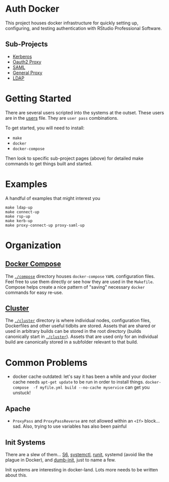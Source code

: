 # Auth Docker

This project houses docker infrastructure for quickly setting up, configuring, and testing authentication with RStudio Professional Software.

## Sub-Projects

- [Kerberos](./kerberos.md)
- [Oauth2 Proxy](./oauth2.md)
- [SAML](./saml.md)
- [General Proxy](./proxy.md)
- [LDAP](./ldap.md)

# Getting Started

There are several users scripted into the systems at the outset.  These users
are in the [users](./cluster/users) file. They are `user pass` combinations.

To get started, you will need to install:
 - `make`
 - `docker`
 - `docker-compose`

Then look to specific sub-project pages (above) for detailed make commands to get things built and started.

# Examples

A handful of examples that might interest you
```
make ldap-up
make connect-up
make rsp-up
make kerb-up
make proxy-connect-up proxy-saml-up
```

# Organization

## [Docker Compose](./compose)

The [`./compose`](./compose) directory houses `docker-compose` `YAML`
configuration files. Feel free to use them directly or see how they are used in
the `Makefile`. Compose helps create a nice pattern of "saving" necessary
`docker` commands for easy re-use.

## [Cluster](./cluster)

The [`./cluster`](./cluster) directory is where individual nodes, configuration
files, Dockerfiles and other useful tidbits are stored.  Assets that are shared
or used in arbitrary builds can be stored in the root directory (builds
canonically start in [`./cluster`](./cluster)).  Assets that are used only for
an individual build are canonically stored in a subfolder relevant to that
build.

# Common Problems

- docker cache outdated: let's say it has been a while and your docker cache
  needs `apt-get update` to be run in order to install things.  `docker-compose 
  -f myfile.yml build --no-cache myservice` can get you unstuck! 

## Apache

- `ProxyPass` and `ProxyPassReverse` are not allowed within an `<If>` block... sad. Also, trying to use variables has also been painful

## Init Systems

There are a slew of them... [S6](todo), [systemctl](todo), [runit](todo),
systemd (avoid like the plague in Docker), and [dumb-init](todo), just to name
a few.

Init systems are interesting in docker-land.  Lots more needs to be written about this.

